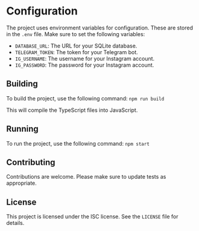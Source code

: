 # Configuration

The project uses environment variables for configuration. These are stored in the `.env` file. Make sure to set the following variables:

- `DATABASE_URL`: The URL for your SQLite database.
- `TELEGRAM_TOKEN`: The token for your Telegram bot.
- `IG_USERNAME`: The username for your Instagram account.
- `IG_PASSWORD`: The password for your Instagram account.

## Building

To build the project, use the following command: ```npm run build```

This will compile the TypeScript files into JavaScript.

## Running

To run the project, use the following command: ```npm start```

## Contributing

Contributions are welcome. Please make sure to update tests as appropriate.

## License

This project is licensed under the ISC license. See the `LICENSE` file for details.